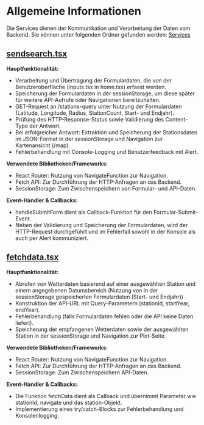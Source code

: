 # Allgemeine Informationen

Die Services dienen der Kommunikation und Verarbeitung der Daten vom Backend. Sie können unter folgenden Ordner gefunden werden: [Services](../src/services/)

## [sendsearch.tsx](../src/services/sendsearch.tsx)
**Hauptfunktionalität:**
- Verarbeitung und Übertragung der Formulardaten, die von der Benutzeroberfläche (inputs.tsx in home.tsx) erfasst werden.
- Speicherung der Formulardaten in der sessionStorage, um diese später für weitere API-Aufrufe oder Navigationen bereitzuhalten.
- GET-Request an /stations-query unter Nutzung der Formulardaten (Latitude, Longitude, Radius, StationCount, Start- und Endjahr).
- Prüfung des HTTP-Response-Status sowie Validierung des Content-Type der Antwort.
- Bei erfolgreicher Antwort: Extraktion und Speicherung der Stationsdaten im JSON-Format in der sessionStorage und Navigation zur Kartenansicht (/map).
- Fehlerbehandlung mit Console-Logging und Benutzerfeedback mit Alert.

**Verwendete Bibliotheken/Frameworks:**
- React Router: Nutzung von NavigateFunction zur Navigation.
- Fetch API: Zur Durchführung der HTTP-Anfragen an das Backend.
- SessionStorage: Zum Zwischenspeichern von Formular- und API-Daten.

**Event-Handler & Callbacks:**
- handleSubmitForm dient als Callback-Funktion für den Formular-Submit-Event.
- Neben der Validierung und Speicherung der Formulardaten, wird der HTTP-Request durchgeführt und im Fehlerfall sowohl in der Konsole als auch per Alert kommuniziert.

## [fetchdata.tsx](../src/services/fetchdata.tsx)
**Hauptfunktionalität:**
- Abrufen von Wetterdaten basierend auf einer ausgewählten Station und einem angegebenen Datumsbereich (Nutzung von in der sessionStorage gespeicherten Formulardaten (Start- und Endjahr))
- Konstruktion der API-URL mit Query-Parametern (stationId, startYear, endYear).
- Fehlerbehandlung (falls Formulardaten fehlen oder die API keine Daten liefert).
- Speicherung der empfangenen Wetterdaten sowie der ausgewählten Station in der sessionStorage und Navigation zur Plot-Seite.

**Verwendete Bibliotheken/Frameworks:**
- React Router: Nutzung von NavigateFunction zur Navigation.
- Fetch API: Zur Durchführung der HTTP-Anfragen an das Backend.
- SessionStorage: Zum Zwischenspeichern API-Daten.

**Event-Handler & Callbacks:**
- Die Funktion fetchData dient als Callback und übernimmt Parameter wie stationId, navigate und das station-Objekt.
- Implementierung eines try/catch-Blocks zur Fehlerbehandlung und Konsolenlogging.
